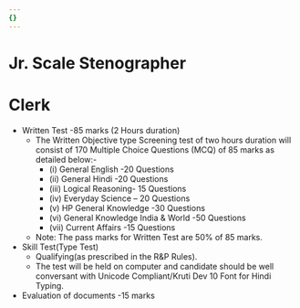 ```yaml
---
{}
---
```

   
# Jr. Scale Stenographer   
   
# Clerk   
* Written Test -85 marks (2 Hours duration)   
    * The Written Objective type Screening test of two hours duration will consist of 170 Multiple Choice Questions (MCQ) of 85 marks as detailed below:-   
        * (i) General English -20 Questions   
        * (ii) General Hindi -20 Questions   
        * (iii) Logical Reasoning- 15 Questions   
        * (iv) Everyday Science – 20 Questions   
        * (v) HP General Knowledge -30 Questions   
        * (vi) General Knowledge India & World -50 Questions   
        * (vii) Current Affairs -15 Questions   
    * Note: The pass marks for Written Test are 50% of 85 marks.   
* Skill Test(Type Test)   
    * Qualifying(as prescribed in the R&P Rules).   
    * The test will be held on computer and candidate should be well conversant with Unicode Compliant/Kruti Dev 10 Font for Hindi Typing.   
* Evaluation of documents -15 marks
